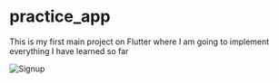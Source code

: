 # practice_app

<p> This is my first main project on Flutter where I am going to implement everything I have learned so far</p>

![Signup](https://github.com/Abd-Khn/practice_app/assets/92436828/881a30c0-d546-4f09-a538-75f7d8e6eb6f)
